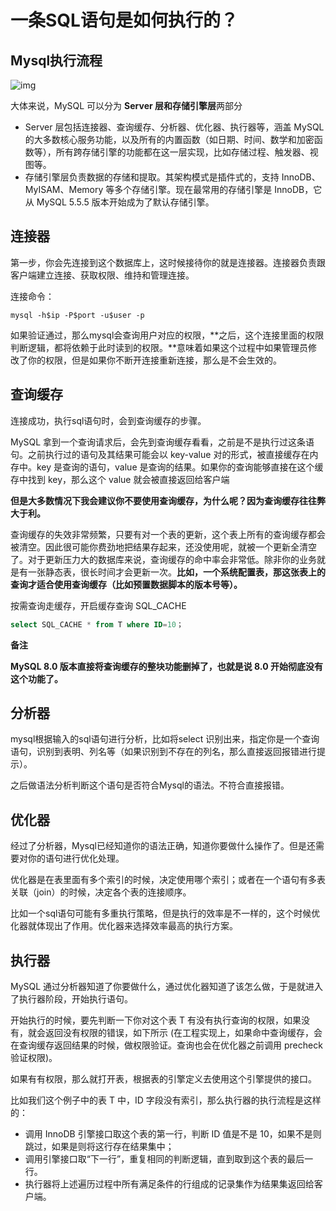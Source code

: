 # 一条SQL语句是如何执行的？

## Mysql执行流程

![img](https://static001.geekbang.org/resource/image/0d/d9/0d2070e8f84c4801adbfa03bda1f98d9.png)

大体来说，MySQL 可以分为 **Server 层和存储引擎层**两部分

- Server 层包括连接器、查询缓存、分析器、优化器、执行器等，涵盖 MySQL 的大多数核心服务功能，以及所有的内置函数（如日期、时间、数学和加密函数等），所有跨存储引擎的功能都在这一层实现，比如存储过程、触发器、视图等。
- 存储引擎层负责数据的存储和提取。其架构模式是插件式的，支持 InnoDB、MyISAM、Memory 等多个存储引擎。现在最常用的存储引擎是 InnoDB，它从 MySQL 5.5.5 版本开始成为了默认存储引擎。



## 连接器

第一步，你会先连接到这个数据库上，这时候接待你的就是连接器。连接器负责跟客户端建立连接、获取权限、维持和管理连接。

连接命令：

```
mysql -h$ip -P$port -u$user -p
```

如果验证通过，那么mysql会查询用户对应的权限，**之后，这个连接里面的权限判断逻辑，都将依赖于此时读到的权限。**意味着如果这个过程中如果管理员修改了你的权限，但是如果你不断开连接重新连接，那么是不会生效的。



## 查询缓存

连接成功，执行sql语句时，会到查询缓存的步骤。

MySQL 拿到一个查询请求后，会先到查询缓存看看，之前是不是执行过这条语句。之前执行过的语句及其结果可能会以 key-value 对的形式，被直接缓存在内存中。key 是查询的语句，value 是查询的结果。如果你的查询能够直接在这个缓存中找到 key，那么这个 value 就会被直接返回给客户端

**但是大多数情况下我会建议你不要使用查询缓存，为什么呢？因为查询缓存往往弊大于利。**

查询缓存的失效非常频繁，只要有对一个表的更新，这个表上所有的查询缓存都会被清空。因此很可能你费劲地把结果存起来，还没使用呢，就被一个更新全清空了。对于更新压力大的数据库来说，查询缓存的命中率会非常低。除非你的业务就是有一张静态表，很长时间才会更新一次。**比如，一个系统配置表，那这张表上的查询才适合使用查询缓存（比如预置数据脚本的版本号等）。**

按需查询走缓存，开启缓存查询 SQL_CACHE

```sql
select SQL_CACHE * from T where ID=10；
```

**备注**

**MySQL 8.0 版本直接将查询缓存的整块功能删掉了，也就是说 8.0 开始彻底没有这个功能了。**



## 分析器

mysql根据输入的sql语句进行分析，比如将select 识别出来，指定你是一个查询语句，识别到表明、列名等（如果识别到不存在的列名，那么直接返回报错进行提示）。

之后做语法分析判断这个语句是否符合Mysql的语法。不符合直接报错。



## 优化器

经过了分析器，Mysql已经知道你的语法正确，知道你要做什么操作了。但是还需要对你的语句进行优化处理。

优化器是在表里面有多个索引的时候，决定使用哪个索引；或者在一个语句有多表关联（join）的时候，决定各个表的连接顺序。

比如一个sql语句可能有多重执行策略，但是执行的效率是不一样的，这个时候优化器就体现出了作用。优化器来选择效率最高的执行方案。



## 执行器

MySQL 通过分析器知道了你要做什么，通过优化器知道了该怎么做，于是就进入了执行器阶段，开始执行语句。

开始执行的时候，要先判断一下你对这个表 T 有没有执行查询的权限，如果没有，就会返回没有权限的错误，如下所示 (在工程实现上，如果命中查询缓存，会在查询缓存返回结果的时候，做权限验证。查询也会在优化器之前调用 precheck 验证权限)。

如果有有权限，那么就打开表，根据表的引擎定义去使用这个引擎提供的接口。

比如我们这个例子中的表 T 中，ID 字段没有索引，那么执行器的执行流程是这样的：

- 调用 InnoDB 引擎接口取这个表的第一行，判断 ID 值是不是 10，如果不是则跳过，如果是则将这行存在结果集中；
- 调用引擎接口取“下一行”，重复相同的判断逻辑，直到取到这个表的最后一行。
- 执行器将上述遍历过程中所有满足条件的行组成的记录集作为结果集返回给客户端。



